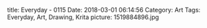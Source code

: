 title: Everyday - 0115
Date: 2018-03-01 06:14:56
Category: Art
Tags: Everyday, Art, Drawing, Krita
picture: 1519884896.jpg
